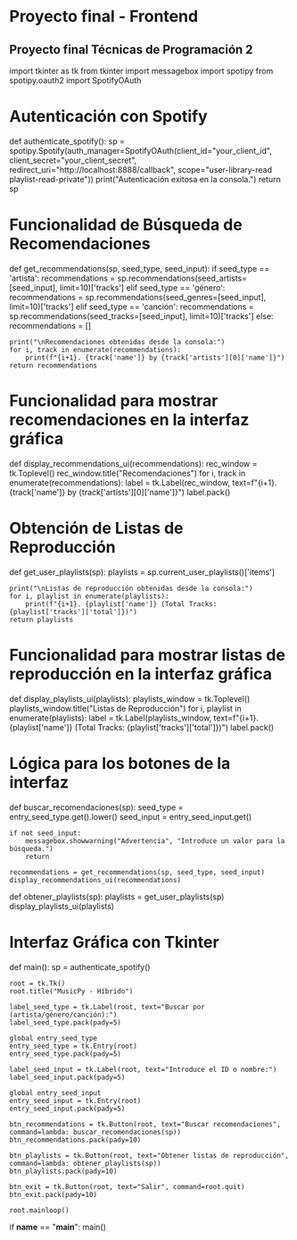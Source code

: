 
# Proyecto final - Frontend
## Proyecto final Técnicas de Programación 2

import tkinter as tk
from tkinter import messagebox
import spotipy
from spotipy.oauth2 import SpotifyOAuth

# Autenticación con Spotify
def authenticate_spotify():
    sp = spotipy.Spotify(auth_manager=SpotifyOAuth(client_id="your_client_id",
                                                   client_secret="your_client_secret",
                                                   redirect_uri="http://localhost:8888/callback",
                                                   scope="user-library-read playlist-read-private"))
    print("Autenticación exitosa en la consola.")
    return sp

# Funcionalidad de Búsqueda de Recomendaciones
def get_recommendations(sp, seed_type, seed_input):
    if seed_type == 'artista':
        recommendations = sp.recommendations(seed_artists=[seed_input], limit=10)['tracks']
    elif seed_type == 'género':
        recommendations = sp.recommendations(seed_genres=[seed_input], limit=10)['tracks']
    elif seed_type == 'canción':
        recommendations = sp.recommendations(seed_tracks=[seed_input], limit=10)['tracks']
    else:
        recommendations = []

    print("\nRecomendaciones obtenidas desde la consola:")
    for i, track in enumerate(recommendations):
        print(f"{i+1}. {track['name']} by {track['artists'][0]['name']}")
    return recommendations

# Funcionalidad para mostrar recomendaciones en la interfaz gráfica
def display_recommendations_ui(recommendations):
    rec_window = tk.Toplevel()
    rec_window.title("Recomendaciones")
    for i, track in enumerate(recommendations):
        label = tk.Label(rec_window, text=f"{i+1}. {track['name']} by {track['artists'][0]['name']}")
        label.pack()

# Obtención de Listas de Reproducción
def get_user_playlists(sp):
    playlists = sp.current_user_playlists()['items']
    
    print("\nListas de reproducción obtenidas desde la consola:")
    for i, playlist in enumerate(playlists):
        print(f"{i+1}. {playlist['name']} (Total Tracks: {playlist['tracks']['total']})")
    return playlists

# Funcionalidad para mostrar listas de reproducción en la interfaz gráfica
def display_playlists_ui(playlists):
    playlists_window = tk.Toplevel()
    playlists_window.title("Listas de Reproducción")
    for i, playlist in enumerate(playlists):
        label = tk.Label(playlists_window, text=f"{i+1}. {playlist['name']} (Total Tracks: {playlist['tracks']['total']})")
        label.pack()

# Lógica para los botones de la interfaz
def buscar_recomendaciones(sp):
    seed_type = entry_seed_type.get().lower()
    seed_input = entry_seed_input.get()
    
    if not seed_input:
        messagebox.showwarning("Advertencia", "Introduce un valor para la búsqueda.")
        return
    
    recommendations = get_recommendations(sp, seed_type, seed_input)
    display_recommendations_ui(recommendations)

def obtener_playlists(sp):
    playlists = get_user_playlists(sp)
    display_playlists_ui(playlists)

# Interfaz Gráfica con Tkinter
def main():
    sp = authenticate_spotify()

    root = tk.Tk()
    root.title("MusicPy - Híbrido")

    label_seed_type = tk.Label(root, text="Buscar por (artista/género/canción):")
    label_seed_type.pack(pady=5)

    global entry_seed_type
    entry_seed_type = tk.Entry(root)
    entry_seed_type.pack(pady=5)

    label_seed_input = tk.Label(root, text="Introduce el ID o nombre:")
    label_seed_input.pack(pady=5)

    global entry_seed_input
    entry_seed_input = tk.Entry(root)
    entry_seed_input.pack(pady=5)

    btn_recommendations = tk.Button(root, text="Buscar recomendaciones", command=lambda: buscar_recomendaciones(sp))
    btn_recommendations.pack(pady=10)

    btn_playlists = tk.Button(root, text="Obtener listas de reproducción", command=lambda: obtener_playlists(sp))
    btn_playlists.pack(pady=10)

    btn_exit = tk.Button(root, text="Salir", command=root.quit)
    btn_exit.pack(pady=10)

    root.mainloop()

if __name__ == "__main__":
    main()